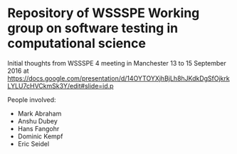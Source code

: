 # Repository of WSSSPE Working group on software testing in computational science

Initial thoughts from WSSSPE 4 meeting in Manchester 13 to 15 September 2016 at 
https://docs.google.com/presentation/d/14OYTOYXjhBjLh8hJKdkDgSfOjkrkLYLU7cHVCkmSk3Y/edit#slide=id.p

People involved:

- Mark Abraham
- Anshu Dubey
- Hans Fangohr
- Dominic Kempf
- Eric Seidel

